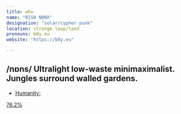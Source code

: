 ```yaml
---
title: who
name: "RIS0 N0NX"
designation: "solar/cypher punk"
location: strange loop/land
pronouns: b0y.eu
website: "https://b0y.eu"

---
```


/nɒns/
Ultralight low-waste minimaximalist. Jungles surround walled gardens. 
- 
- <a href="https://optimism.easscan.org/address/0x0783f5A4A65247cC1a49E4e7064C2339C7226c4b">Humanity:

76.2%</a>
